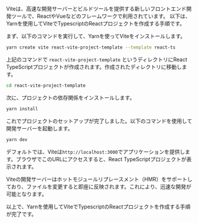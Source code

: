 Viteは、高速な開発サーバーとビルドツールを提供する新しいフロントエンド開発ツールで、ReactやVueなどのフレームワークで利用されています。
以下は、Yarnを使用してViteでTypescriptのReactプロジェクトを作成する手順です。

まず、以下のコマンドを実行して、Yarnを使ってViteをインストールします。

```bash
yarn create vite react-vite-project-template --template react-ts
```

上記のコマンドで `react-vite-project-template` というディレクトリにReact TypeScriptプロジェクトが作成されます。作成されたディレクトリに移動します。

```bash
cd react-vite-project-template
```

次に、プロジェクトの依存関係をインストールします。

```bash
yarn install
```

これでプロジェクトのセットアップが完了しました。以下のコマンドを使用して開発サーバーを起動します。

```bash
yarn dev
```

デフォルトでは、Viteは`http://localhost:3000`でアプリケーションを提供します。ブラウザでこのURLにアクセスすると、React TypeScriptプロジェクトが表示されます。

Viteの開発サーバーはホットモジュールリプレースメント（HMR）をサポートしており、ファイルを変更すると即座に反映されます。これにより、迅速な開発が可能となります。

以上で、Yarnを使用してViteでTypescriptのReactプロジェクトを作成する手順が完了です。
